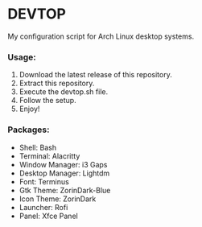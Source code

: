 # DEVTOP

My configuration script for Arch Linux desktop systems.

### Usage:

1. Download the latest release of this repository.
2. Extract this repository.
3. Execute the devtop.sh file.
4. Follow the setup.
5. Enjoy!

### Packages:

* Shell: Bash
* Terminal: Alacritty
* Window Manager: i3 Gaps
* Desktop Manager: Lightdm
* Font: Terminus
* Gtk Theme: ZorinDark-Blue
* Icon Theme: ZorinDark
* Launcher: Rofi
* Panel: Xfce Panel

